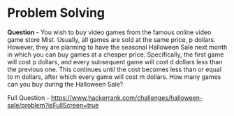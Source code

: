 # Problem Solving

**Question** - You wish to buy video games from the famous online video game store Mist. Usually, all games are sold at the same price, p dollars. However, they are planning to have the seasonal Halloween Sale next month in which you can buy games at a cheaper price. Specifically, the first game will cost p dollars, and every subsequent game will cost d dollars less than the previous one. This continues until the cost becomes less than or equal to m dollars, after which every game will cost m dollars. How many games can you buy during the Halloween Sale?  

Full Question - https://www.hackerrank.com/challenges/halloween-sale/problem?isFullScreen=true
